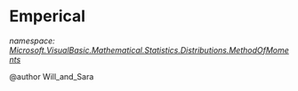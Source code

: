 ﻿# Emperical
_namespace: [Microsoft.VisualBasic.Mathematical.Statistics.Distributions.MethodOfMoments](./index.md)_

@author Will_and_Sara




